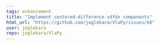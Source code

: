 ```yaml
---
tags: enhancement
title: "Implement centered-difference vdfdx components"
html_url: "https://github.com/joglekara/VlaPy/issues/68"
user: joglekara
repo: joglekara/VlaPy
---
```



